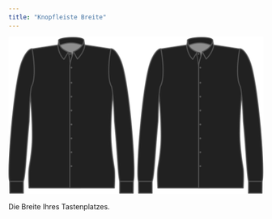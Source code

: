 ```yaml
---
title: "Knopfleiste Breite"
---
```


![Knopfleiste Breite](buttonplacketwidth.svg)

Die Breite Ihres Tastenplatzes.




